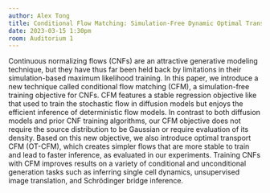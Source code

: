 ```yaml
---
author: Alex Tong
title: Conditional Flow Matching: Simulation-Free Dynamic Optimal Transport
date: 2023-03-15 1:30pm
room: Auditorium 1
---
```


Continuous normalizing flows (CNFs) are an attractive generative modeling technique, but they have thus far been held back by limitations in their simulation-based maximum likelihood training. In this paper, we introduce a new technique called conditional flow matching (CFM), a simulation-free training objective for CNFs. CFM features a stable regression objective like that used to train the stochastic flow in diffusion models but enjoys the efficient inference of deterministic flow models. In contrast to both diffusion models and prior CNF training algorithms, our CFM objective does not require the source distribution to be Gaussian or require evaluation of its density. Based on this new objective, we also introduce optimal transport CFM (OT-CFM), which creates simpler flows that are more stable to train and lead to faster inference, as evaluated in our experiments. Training CNFs with CFM improves results on a variety of conditional and unconditional generation tasks such as inferring single cell dynamics, unsupervised image translation, and Schrödinger bridge inference.
